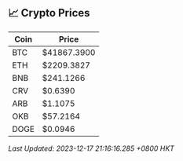 ## 📈 Crypto Prices

| Coin | Price |
| ---- | ----- |
| BTC | $41867.3900 |
| ETH | $2209.3827 |
| BNB | $241.1266 |
| CRV | $0.6390 |
| ARB | $1.1075 |
| OKB | $57.2164 |
| DOGE | $0.0946 |

_Last Updated: 2023-12-17 21:16:16.285 +0800 HKT_